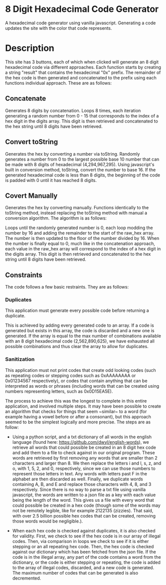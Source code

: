 # 8 Digit Hexadecimal Code Generator
A hexadecimal code generator using vanilla javascript. Generating a code updates the site with the color that code represents.

# Description
This site has 3 buttons, each of which when clicked will generate an 8 digit hexadecimal code via different approaches. Each function starts by creating a string "result" that contains the hexadecimal "0x" prefix. The remainder of the hex code is then generated and concatenated to the prefix using each functions individual approach. These are as follows:

## Concatenate
Generates 8 digits by concatenation. Loops 8 times, each iteration generating a random number from 0 - 15 that corresponds to the index of a hex digit in the digits array. This digit is then retrieved and concatenated to the hex string until 8 digits have been retrieved.

## Convert toString
Generates the hex by converting a number via toString. Randomly generates a number from 0 to the largest possible base 10 number that can be made with 8 digits of hexadecimal (4,294,967,295). Using javascript's built in conversion method, toString, convert the number to base 16. If the generated hexadecimal code is less than 8 digits, the beginning of the code is padded with 0 until it has reached 8 digits. 

## Covert Manually
Generates the hex by converting manually. Functions identically to the toString method, instead replacing the toString method with manual a conversion algorithm. The algorithm is as follows: 

Loops until the randomly generated number is 0, each loop modding the number by 16 and adding the remainder to the start of the raw_hex array. The number is then updated to the floor of the number divided by 16. When the number is finally equal to 0, much like in the concatenation approach, each value in the raw_hex array will correspond to the index of a hex digit in the digits array. This digit is then retrieved and concatenated to the hex string until 8 digits have been retrieved.

## Constraints
The code follows a few basic restraints. They are as follows:

### Duplicates
This application must generate every possible code before returning a duplicate. 

This is achieved by adding every generated code to an array. If a code is generated but exists in this array, the code is discarded and a new one is generated. If the array is equal to the max number of combinations available with an 8 digit hexadecimal code (2,562,890,625), we have exhausted all possible combinations and thus clear the array to allow for duplicates.

### Sanitization
This application must not print codes that create odd looking codes (such as repeating codes or stepping codes such as 0xAAAAAAAA or 0x01234567 respectively), or codes that contain anything that can be interpreted as words or phrases (including words that can be created using numbers representing letters, such as 0x0D15EA5E). 

The process to achieve this was the longest to complete in this entire application, and involved multiple steps. It may have been possible to create an algorithm that checks for things that seem ~similar~ to a word (for example having a vowel before or after a consonant), but this approach seemed to be the simplest logically and more precise. The steps are as follow:

* Using a python script, and a txt dictionary of all words in the english language (found here: https://github.com/dwyl/english-words), we retrieve all words that could possible be created in an 8 digit hex code and add them to a file to check against in our original program. These words are retrieved by first removing any words that are smaller than 2 characters and larger than 8. We then replace the letters i and l, s, z, and o, with 1, 5, 2, and 0, respectively, since we can use those numbers to represent those letters in text. Any words with letters past F in the alphabet are then discarded as well. Finally, we duplicate words containing A, B, and E and replace those characters with 4, 8, and 3 respectively. Since there is no way to parse a txt file using vanilla javascript, the words are written to a json file as a key with each value being the length of the word. This gives us a file with every word that could possible be created in a hex code (though some of the words may not be remotely legible, like for example 2122135 (zizzies). That said, with over 2.5 billion possible hex codes that can be created, removing those words would be negligible.).

* When each hex code is checked against duplicates, it is also checked for validity. First, we check to see if the hex code is in our array of illegal codes. Then, via comparison in loops we check to see if it is either stepping or an all repeating hex code. Then, the hex code is checked against our dictionary which has been fetched from the json file. If the code is in the illegal array, any part of the code contains a word from the dictionary, or the code is either stepping or repeating, the code is added to the array of illegal codes, discarded, and a new code is generated. The maximum number of codes that can be generated is also decremented. 

